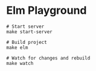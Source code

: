# Elm Playground

```shell
# Start server
make start-server

# Build project
make elm

# Watch for changes and rebuild
make watch
```